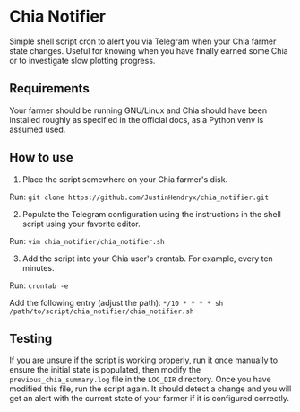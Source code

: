 # Chia Notifier
Simple shell script cron to alert you via Telegram when your Chia farmer state changes. Useful for knowing when you have finally earned some Chia or to investigate slow plotting progress.

## Requirements
Your farmer should be running GNU/Linux and Chia should have been installed roughly as specified in the official docs, as a Python venv is assumed used.

## How to use
1. Place the script somewhere on your Chia farmer's disk.  

Run: `git clone https://github.com/JustinHendryx/chia_notifier.git`

2. Populate the Telegram configuration using the instructions in the shell script using your favorite editor.  

Run: `vim chia_notifier/chia_notifier.sh`

3. Add the script into your Chia user's crontab. For example, every ten minutes.  

Run: `crontab -e`  

Add the following entry (adjust the path): `*/10 * * * * sh /path/to/script/chia_notifier/chia_notifier.sh`

## Testing
If you are unsure if the script is working properly, run it once manually to ensure the initial state is populated, then modify the `previous_chia_summary.log` file in the `LOG_DIR` directory. Once you have modified this file, run the script again. It should detect a change and you will get an alert with the current state of your farmer if it is configured correctly.
